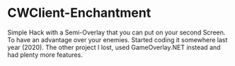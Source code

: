 # CWClient-Enchantment
Simple Hack with a Semi-Overlay that you can put on your second Screen. To have an advantage over your enemies.
Started coding it somewhere last year (2020). The other project I lost, used GameOverlay.NET instead and had plenty more features.
